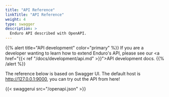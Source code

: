 ```yaml
---
title: "API Reference"
linkTitle: "API Reference"
weight: 4
type: swagger
description: >
  Enduro API described with OpenAPI.
---
```


{{% alert title="API development" color="primary" %}}
If you are a developer wanting to learn how to extend Enduro's API, please see
our <a href="{{< ref "/docs/development/api.md" >}}">API development</a> docs.
{{% /alert %}}

The reference below is based on Swagger UI. The default host is
<http://127.0.0.1:9000>, you can try out the API from here!

{{< swaggerui src="/openapi.json" >}}
